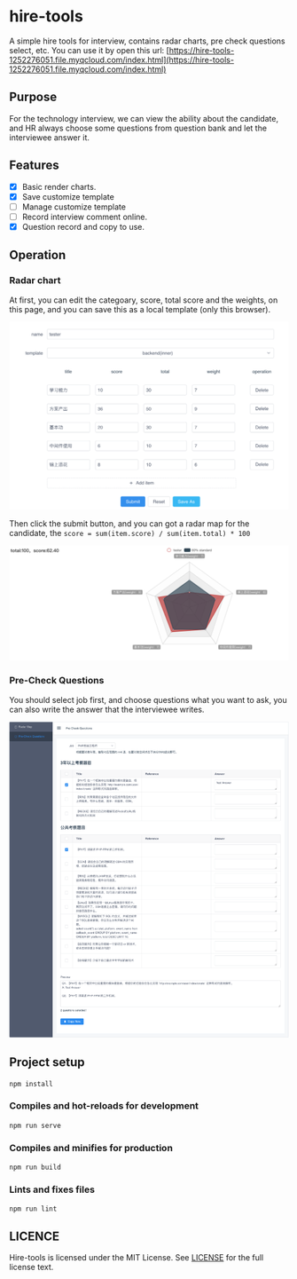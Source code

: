 # hire-tools
A simple hire tools for interview, contains radar charts, pre check questions select, etc.
You can use it by open this url: [https://hire-tools-1252276051.file.myqcloud.com/index.html](https://hire-tools-1252276051.file.myqcloud.com/index.html)

## Purpose
For the technology interview, we can view the ability about the candidate, and HR always choose some questions from question bank and let the interviewee answer it.

## Features

- [x] Basic render charts.
- [x] Save customize template
- [ ] Manage customize template
- [ ] Record interview comment online.
- [x] Question record and copy to use.

## Operation

### Radar chart
At first, you can edit the categoary, score, total score and the weights, on this page, and you can save this as a local template (only this browser).

![image-20200624114042249](image-20200624114042249.png)

Then click the submit button, and you can got a radar map for the candidate, the `score = sum(item.score) / sum(item.total) * 100`

![image-20200624114142791](image-20200624114142791.png)

### Pre-Check Questions
You should select job first, and choose questions what you want to ask, you can also write the answer that the interviewee writes.

![image-20200804170412643](image-20200804170412643.png)

## Project setup
```
npm install
```

### Compiles and hot-reloads for development
```
npm run serve
```

### Compiles and minifies for production
```
npm run build
```

### Lints and fixes files
```
npm run lint
```

## LICENCE

Hire-tools is licensed under the MIT License. See [LICENSE](https://github.com/GitbookIO/gitbook/blob/master/LICENSE) for the full license text.

